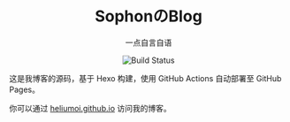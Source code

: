 <h1 align='center'> SophonのBlog </h1>

<div align='center'>

一点自言自语

![Build Status](https://github.com/HeliumOI/blog/workflows/Hexo%20Deploy/badge.svg)

</div>

这是我博客的源码，基于 Hexo 构建，使用 GitHub Actions 自动部署至 GitHub Pages。

你可以通过 [heliumoi.github.io](https://heliumoi.github.io) 访问我的博客。
